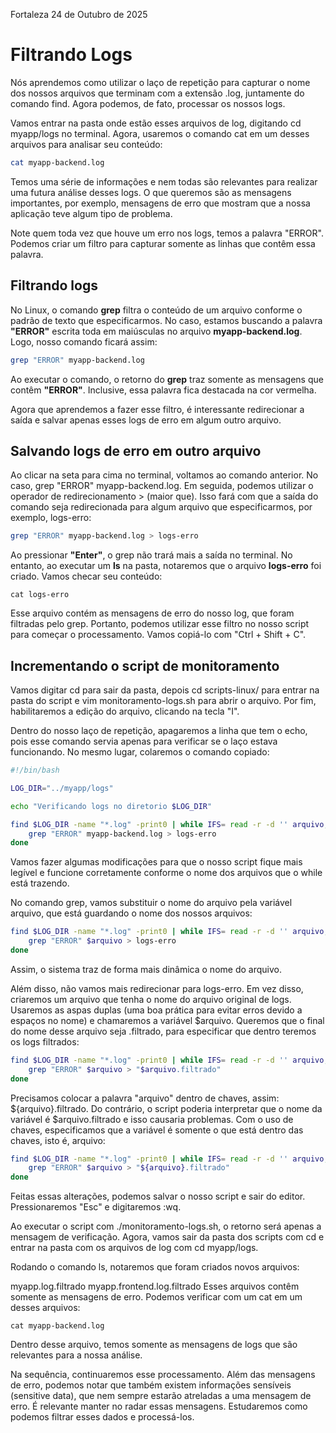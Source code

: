 Fortaleza 24 de Outubro de 2025
# Filtrando Logs


Nós aprendemos como utilizar o laço de repetição para capturar o nome dos nossos arquivos que terminam com a extensão .log, juntamente do comando find. Agora podemos, de fato, processar os nossos logs.

Vamos entrar na pasta onde estão esses arquivos de log, digitando cd myapp/logs no terminal. Agora, usaremos o comando cat em um desses arquivos para analisar seu conteúdo:
```bash
cat myapp-backend.log
```

Temos uma série de informações e nem todas são relevantes para realizar uma futura análise desses logs. O que queremos são as mensagens importantes, por exemplo, mensagens de erro que mostram que a nossa aplicação teve algum tipo de problema.

Note quem toda vez que houve um erro nos logs, temos a palavra "ERROR". Podemos criar um filtro para capturar somente as linhas que contêm essa palavra.

## Filtrando logs
No Linux, o comando **grep** filtra o conteúdo de um arquivo conforme o padrão de texto que especificarmos. No caso, estamos buscando a palavra **"ERROR"** escrita toda em maiúsculas no arquivo **myapp-backend.log**. Logo, nosso comando ficará assim:

```bash
grep "ERROR" myapp-backend.log
```

Ao executar o comando, o retorno do **grep** traz somente as mensagens que contêm **"ERROR"**. Inclusive, essa palavra fica destacada na cor vermelha.

Agora que aprendemos a fazer esse filtro, é interessante redirecionar a saída e salvar apenas esses logs de erro em algum outro arquivo.

## Salvando logs de erro em outro arquivo
Ao clicar na seta para cima no terminal, voltamos ao comando anterior. No caso, grep "ERROR" myapp-backend.log. Em seguida, podemos utilizar o operador de redirecionamento > (maior que). Isso fará com que a saída do comando seja redirecionada para algum arquivo que especificarmos, por exemplo, logs-erro:

```bash
grep "ERROR" myapp-backend.log > logs-erro
```
Ao pressionar **"Enter"**, o grep não trará mais a saída no terminal. No entanto, ao executar um **ls** na pasta, notaremos que o arquivo **logs-erro** foi criado. Vamos checar seu conteúdo:

    cat logs-erro

Esse arquivo contém as mensagens de erro do nosso log, que foram filtradas pelo grep. Portanto, podemos utilizar esse filtro no nosso script para começar o processamento. Vamos copiá-lo com "Ctrl + Shift + C".

## Incrementando o script de monitoramento

Vamos digitar cd para sair da pasta, depois cd scripts-linux/ para entrar na pasta do script e vim monitoramento-logs.sh para abrir o arquivo. Por fim, habilitaremos a edição do arquivo, clicando na tecla "I".

Dentro do nosso laço de repetição, apagaremos a linha que tem o echo, pois esse comando servia apenas para verificar se o laço estava funcionando. No mesmo lugar, colaremos o comando copiado:

```bash
#!/bin/bash

LOG_DIR="../myapp/logs"

echo "Verificando logs no diretorio $LOG_DIR"

find $LOG_DIR -name "*.log" -print0 | while IFS= read -r -d '' arquivo; do
    grep "ERROR" myapp-backend.log > logs-erro
done
```

Vamos fazer algumas modificações para que o nosso script fique mais legível e funcione corretamente conforme o nome dos arquivos que o while está trazendo.

No comando grep, vamos substituir o nome do arquivo pela variável arquivo, que está guardando o nome dos nossos arquivos:

```bash
find $LOG_DIR -name "*.log" -print0 | while IFS= read -r -d '' arquivo; do
    grep "ERROR" $arquivo > logs-erro
done
```
Assim, o sistema traz de forma mais dinâmica o nome do arquivo.

Além disso, não vamos mais redirecionar para logs-erro. Em vez disso, criaremos um arquivo que tenha o nome do arquivo original de logs. Usaremos as aspas duplas (uma boa prática para evitar erros devido a espaços no nome) e chamaremos a variável $arquivo. Queremos que o final do nome desse arquivo seja .filtrado, para especificar que dentro teremos os logs filtrados:

```bash
find $LOG_DIR -name "*.log" -print0 | while IFS= read -r -d '' arquivo; do
    grep "ERROR" $arquivo > "$arquivo.filtrado"
done
```
Precisamos colocar a palavra "arquivo" dentro de chaves, assim: ${arquivo}.filtrado. Do contrário, o script poderia interpretar que o nome da variável é $arquivo.filtrado e isso causaria problemas. Com o uso de chaves, especificamos que a variável é somente o que está dentro das chaves, isto é, arquivo:

```bash
find $LOG_DIR -name "*.log" -print0 | while IFS= read -r -d '' arquivo; do
    grep "ERROR" $arquivo > "${arquivo}.filtrado"
done
```

Feitas essas alterações, podemos salvar o nosso script e sair do editor. Pressionaremos "Esc" e digitaremos :wq.

Ao executar o script com ./monitoramento-logs.sh, o retorno será apenas a mensagem de verificação. Agora, vamos sair da pasta dos scripts com cd e entrar na pasta com os arquivos de log com cd myapp/logs.

Rodando o comando ls, notaremos que foram criados novos arquivos:

myapp.log.filtrado
myapp.frontend.log.filtrado
Esses arquivos contêm somente as mensagens de erro. Podemos verificar com um cat em um desses arquivos:

    cat myapp-backend.log

Dentro desse arquivo, temos somente as mensagens de logs que são relevantes para a nossa análise.

Na sequência, continuaremos esse processamento. Além das mensagens de erro, podemos notar que também existem informações sensíveis (sensitive data), que nem sempre estarão atreladas a uma mensagem de erro. É relevante manter no radar essas mensagens. Estudaremos como podemos filtrar esses dados e processá-los.
